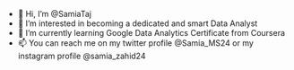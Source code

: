 - 👋 Hi, I’m @SamiaTaj
- 👀 I’m interested in becoming a dedicated and smart Data Analyst
- 🌱 I’m currently learning Google Data Analytics Certificate from Coursera
- 📫 You can reach me on my twitter profile @Samia_MS24 or my instagram profile @samia_zahid24

<!---
SamiaTaj/SamiaTaj is a ✨ special ✨ repository because its `README.md` (this file) appears on your GitHub profile.
You can click the Preview link to take a look at your changes.
--->
